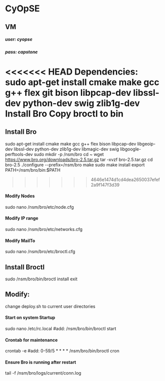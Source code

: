 # CyOpSE 

## VM
##### user: cyopse
##### pass: capstone

<<<<<<< HEAD
Dependencies:
sudo apt-get install cmake make gcc g++ flex git bison libpcap-dev libssl-dev python-dev swig zlib1g-dev
Install Bro
Copy broctl to bin
=======
## Install Bro
sudo apt-get install cmake make gcc g++ flex bison libpcap-dev libgeoip-dev libssl-dev python-dev zlib1g-dev libmagic-dev swig libgoogle-perftools-dev
sudo mkdir -p /nsm/bro
cd ~
wget https://www.bro.org/downloads/bro-2.5.tar.gz
tar -xvzf bro-2.5.tar.gz
cd bro-2.5
./configure --prefix=/nsm/bro
make
sudo make install
export PATH=/nsm/bro/bin:$PATH
>>>>>>> 4646e1474d1cd4dea2650037efef2a9f147f3d39

#### Modify Nodes
sudo nano /nsm/bro/etc/node.cfg

#### Modify IP range
sudo nano /nsm/bro/etc/networks.cfg

#### Modify MailTo
sudo nano /nsm/bro/etc/broctl.cfg

## Install Broctl
sudo /nsm/bro/bin/broctl
install
exit

## Modify:
change deploy.sh to current user directories

#### Start on system Startup
sudo nano /etc/rc.local
#add: /nsm/bro/bin/broctl start

#### Crontab for maintenance
crontab -e
#add: 0-59/5 * * * * /nsm/bro/bin/broctl cron

#### Ensure Bro is running after restart
tail -f /nsm/bro/logs/current/conn.log
